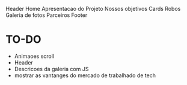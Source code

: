 Header
Home
Apresentacao do Projeto
Nossos objetivos
Cards Robos
Galeria de fotos
Parceiros
Footer

# TO-DO

- Animaoes scroll
- Header
- Descricoes da galeria com JS
- mostrar as vantanges do mercado de trabalhado de tech